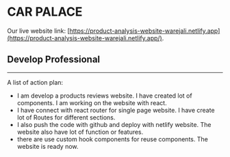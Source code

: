 # CAR PALACE

Our live website link: [https://product-analysis-website-warejali.netlify.app](https://product-analysis-website-warejali.netlify.app/).



## Develop Professional 
***
A list of action plan:
* I am develop a products reviews website. I have created lot of components. I am working on the website with react. 
* I have connect with react router for single page website. I have create lot of Routes for different sections.  
* I also push the code with github and deploy with netlify website. The website also have lot of function or features.
* there are use custom hook components for reuse components. The website is ready now. 

